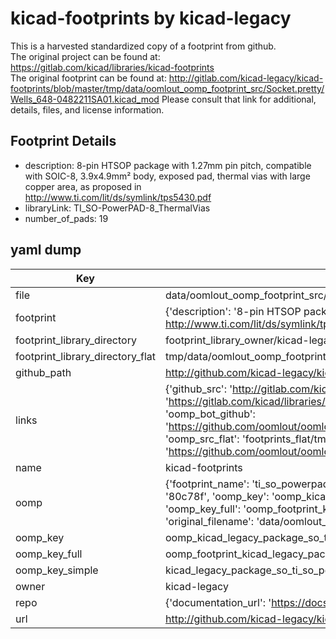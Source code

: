 # kicad-footprints by kicad-legacy  
This is a harvested standardized copy of a footprint from github.  
The original project can be found at:  
https://gitlab.com/kicad/libraries/kicad-footprints  
The original footprint can be found at:
http://gitlab.com/kicad-legacy/kicad-footprints/blob/master/tmp/data/oomlout_oomp_footprint_src/Socket.pretty/Wells_648-0482211SA01.kicad_mod
Please consult that link for additional, details, files, and license information.  
## Footprint Details
* description: 8-pin HTSOP package with 1.27mm pin pitch, compatible with SOIC-8, 3.9x4.9mm² body, exposed pad, thermal vias with large copper area, as proposed in http://www.ti.com/lit/ds/symlink/tps5430.pdf  
* libraryLink: TI_SO-PowerPAD-8_ThermalVias  
* number_of_pads: 19  
## yaml dump  
| Key | Value |  
| --- | --- |  
| file | data/oomlout_oomp_footprint_src/kicad-footprints/Package_SO.pretty/TI_SO-PowerPAD-8_ThermalVias.kicad_mod |  
| footprint | {'description': '8-pin HTSOP package with 1.27mm pin pitch, compatible with SOIC-8, 3.9x4.9mm² body, exposed pad, thermal vias with large copper area, as proposed in http://www.ti.com/lit/ds/symlink/tps5430.pdf', 'libraryLink': 'TI_SO-PowerPAD-8_ThermalVias', 'number_of_pads': 19} |  
| footprint_library_directory | footprint_library_owner/kicad-legacy_kicad-footprints |  
| footprint_library_directory_flat | tmp/data/oomlout_oomp_footprint_src/footprints_flat/kicad_legacy_package_so_ti_so_powerpad_8_thermalvias/working |  
| github_path | http://github.com/kicad-legacy/kicad-footprints/blob/master/tmp/data/oomlout_oomp_footprint_src/Package_SO.pretty/TI_SO-PowerPAD-8_ThermalVias.kicad_mod |  
| links | {'github_src': 'http://gitlab.com/kicad-legacy/kicad-footprints/blob/master/tmp/data/oomlout_oomp_footprint_src/Socket.pretty/Wells_648-0482211SA01.kicad_mod', 'github_src_repo': 'https://gitlab.com/kicad/libraries/kicad-footprints', 'oomp_bot': 'tmp/data/oomlout_oomp_footprint_src/footprints/kicad_legacy_package_so_ti_so_powerpad_8_thermalvias/working', 'oomp_bot_github': 'https://github.com/oomlout/oomlout_oomp_footprint_bot/tree/main/tmp/data/oomlout_oomp_footprint_src/footprints/kicad_legacy_package_so_ti_so_powerpad_8_thermalvias/working', 'oomp_src_flat': 'footprints_flat/tmp/data/oomlout_oomp_footprint_src/footprints_flat/kicad_legacy_package_so_ti_so_powerpad_8_thermalvias/working', 'oomp_src_flat_github': 'https://github.com/oomlout/oomlout_oomp_footprint_src/tree/main/tmp/data/oomlout_oomp_footprint_src/footprints_flat/kicad_legacy_package_so_ti_so_powerpad_8_thermalvias/working'} |  
| name | kicad-footprints |  
| oomp | {'footprint_name': 'ti_so_powerpad_8_thermalvias', 'library_name': 'package_so', 'md5': '80c78f57864ac8efc94aa7987bb50a3b', 'md5_10': '80c78f5786', 'md5_5': '80c78', 'md5_6': '80c78f', 'oomp_key': 'oomp_kicad_legacy_package_so_ti_so_powerpad_8_thermalvias', 'oomp_key_extra': 'oomp_footprint_kicad_legacy_package_so_ti_so_powerpad_8_thermalvias', 'oomp_key_full': 'oomp_footprint_kicad_legacy_package_so_ti_so_powerpad_8_thermalvias_80c78f', 'oomp_key_simple': 'kicad_legacy_package_so_ti_so_powerpad_8_thermalvias', 'original_filename': 'data/oomlout_oomp_footprint_src/kicad-footprints/Package_SO.pretty/TI_SO-PowerPAD-8_ThermalVias.kicad_mod', 'owner_name': 'kicad_legacy'} |  
| oomp_key | oomp_kicad_legacy_package_so_ti_so_powerpad_8_thermalvias |  
| oomp_key_full | oomp_footprint_kicad_legacy_package_so_ti_so_powerpad_8_thermalvias |  
| oomp_key_simple | kicad_legacy_package_so_ti_so_powerpad_8_thermalvias |  
| owner | kicad-legacy |  
| repo | {'documentation_url': 'https://docs.github.com/rest/repos/repos#get-a-repository', 'message': 'Not Found'} |  
| url | http://github.com/kicad-legacy/kicad-footprints |  

